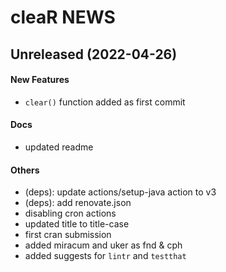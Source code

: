 # cleaR NEWS

## Unreleased (2022-04-26)

#### New Features

* `clear()` function added as first commit
#### Docs

* updated readme
#### Others

* (deps): update actions/setup-java action to v3
* (deps): add renovate.json
* disabling cron actions
* updated title to title-case
* first cran submission
* added miracum and uker as fnd  & cph
* added suggests for `lintr` and `testthat`
